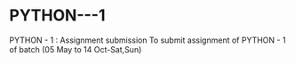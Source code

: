# PYTHON---1
PYTHON - 1 : Assignment submission
To submit assignment of PYTHON - 1 of batch (05 May to 14 Oct-Sat,Sun)
